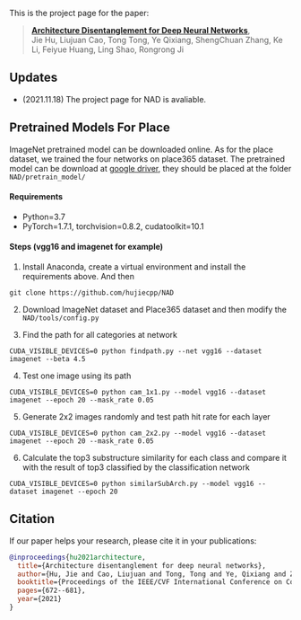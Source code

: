 This is the project page for the paper:

>[**Architecture Disentanglement for Deep Neural Networks**](https://openaccess.thecvf.com/content/ICCV2021/papers/Hu_Architecture_Disentanglement_for_Deep_Neural_Networks_ICCV_2021_paper.pdf),  
> Jie Hu, Liujuan Cao, Tong Tong, Ye Qixiang, ShengChuan Zhang, Ke Li, Feiyue Huang, Ling Shao, Rongrong Ji

## Updates
- (2021.11.18) The project page for NAD is avaliable.

## Pretrained Models For Place
ImageNet pretrained model can be downloaded online. As for the place dataset, we trained the four networks on place365 dataset.
The pretrained model can be download at [google driver](https://drive.google.com/drive/folders/1IVf-5kgncni1c3F4cmGQA9nn3idQYtgc?usp=sharing), they should be placed at the folder `NAD/pretrain_model/`

#### Requirements
- Python=3.7
- PyTorch=1.7.1, torchvision=0.8.2, cudatoolkit=10.1

#### Steps (vgg16 and imagenet for example)
1. Install Anaconda, create a virtual environment and install the requirements above. And then
```
git clone https://github.com/hujiecpp/NAD
```
2. Download ImageNet dataset and Place365 dataset and then modify the `NAD/tools/config.py`

3. Find the path for all categories at network
```
CUDA_VISIBLE_DEVICES=0 python findpath.py --net vgg16 --dataset imagenet --beta 4.5
```

4. Test one image using its path
```
CUDA_VISIBLE_DEVICES=0 python cam_1x1.py --model vgg16 --dataset imagenet --epoch 20 --mask_rate 0.05
```

5. Generate 2x2 images randomly and test path hit rate for each layer
```
CUDA_VISIBLE_DEVICES=0 python cam_2x2.py --model vgg16 --dataset imagenet --epoch 20 --mask_rate 0.05
```

6. Calculate the top3 substructure similarity for each class and compare it with the result of top3 classified by the classification network
```
CUDA_VISIBLE_DEVICES=0 python similarSubArch.py --model vgg16 --dataset imagenet --epoch 20
```

## Citation

If our paper helps your research, please cite it in your publications:

```BibTeX
@inproceedings{hu2021architecture,
  title={Architecture disentanglement for deep neural networks},
  author={Hu, Jie and Cao, Liujuan and Tong, Tong and Ye, Qixiang and Zhang, Shengchuan and Li, Ke and Huang, Feiyue and Shao, Ling and Ji, Rongrong},
  booktitle={Proceedings of the IEEE/CVF International Conference on Computer Vision},
  pages={672--681},
  year={2021}
}
```
